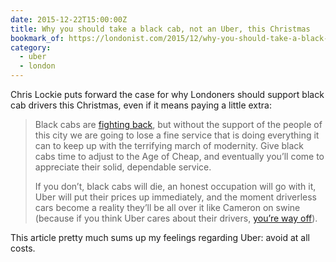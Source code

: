 ```yaml
---
date: 2015-12-22T15:00:00Z
title: Why you should take a black cab, not an Uber, this Christmas
bookmark_of: https://londonist.com/2015/12/why-you-should-take-a-black-cab-not-an-uber-this-christmas
category:
  - uber
  - london
---
```


Chris Lockie puts forward the case for why Londoners should support black cab drivers this Christmas, even if it means paying a little extra:

> Black cabs are [fighting back][1], but without the support of the people of this city we are going to lose a fine service that is doing everything it can to keep up with the terrifying march of modernity. Give black cabs time to adjust to the Age of Cheap, and eventually you’ll come to appreciate their solid, dependable service.
>
> If you don’t, black cabs will die, an honest occupation will go with it, Uber will put their prices up immediately, and the moment driverless cars become a reality they’ll be all over it like Cameron on swine (because if you think Uber cares about their drivers, [you’re way off][2]).

This article pretty much sums up my feelings regarding Uber: avoid at all costs.

[1]: https://www.standard.co.uk/news/transport/black-cabs-are-better-for-capital-claim-drivers-in-new-campaign-a3137751.html
[2]: https://www.bbc.co.uk/news/business-34733862
